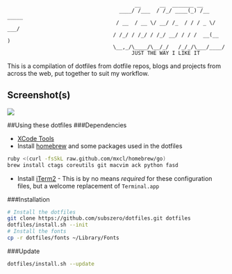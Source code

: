                                              __      __  _______ __
                                        ____/ /___  / /_/ ____(_) /__  _____
                                       / __  / __ \/ __/ /_  / / / _ \/ ___/
                                      / /_/ / /_/ / /_/ __/ / / /  __(__  ) 
                                      \__,_/\____/\__/_/   /_/_/\___/____/  
                                            JUST THE WAY I LIKE IT 


This is a compilation of dotfiles from dotfile repos, blogs and projects from across the web, put together to suit my workflow.

## Screenshot(s)
![](http://i.imgur.com/HcWOz.png)


##Using these dotfiles
###Dependencies
* [XCode Tools](http://itunes.apple.com/us/app/xcode/id497799835?ls=1&mt=12#)
* Install [homebrew](https://github.com/mxcl/homebrew) and some packages used in the dotfiles

```bash
ruby <(curl -fsSkL raw.github.com/mxcl/homebrew/go)
brew install ctags coreutils git macvim ack python fasd
```

* Install [iTerm2](http://www.iterm2.com/#/section/home) - This is by no means _required_ for these configuration files, but a welcome replacement of `Terminal.app`

###Installation

```bash
# Install the dotfiles
git clone https://github.com/subszero/dotfiles.git dotfiles
dotfiles/install.sh --init
# Install the fonts
cp -r dotfiles/fonts ~/Library/Fonts
```

###Update

```bash
dotfiles/install.sh --update
```


